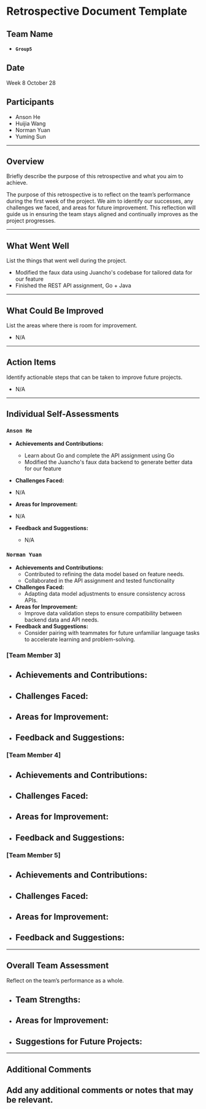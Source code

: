 # Retrospective Document Template

## Team Name

- **`Group5`**

## Date

Week 8 October 28

## Participants

- Anson He
- Huijia Wang
- Norman Yuan
- Yuming Sun

---

## Overview

Briefly describe the purpose of this retrospective and what you aim to achieve.

The purpose of this retrospective is to reflect on the team’s performance during the first week of the project. We aim to identify our successes, any challenges we faced, and areas for future improvement. This reflection will guide us in ensuring the team stays aligned and continually improves as the project progresses.

---

## What Went Well

List the things that went well during the project.

- Modified the faux data using Juancho's codebase for tailored data for our feature
- Finished the REST API assignment, Go + Java

---

## What Could Be Improved

List the areas where there is room for improvement.

- N/A

---

## Action Items

Identify actionable steps that can be taken to improve future projects.

- N/A

---

## Individual Self-Assessments

### `Anson He`

- **Achievements and Contributions:**

  - Learn about Go and complete the API assignment using Go
  - Modified the Juancho's faux data backend to generate better data for our feature

- **Challenges Faced:**

- N/A

- **Areas for Improvement:**

- N/A

- **Feedback and Suggestions:**

  - N/A


### `Norman Yuan`
- **Achievements and Contributions:**
  - Contributed to refining the data model based on feature needs.
  - Collaborated in the API assignment and tested functionality
- **Challenges Faced:**
   - Adapting data model adjustments to ensure consistency across APIs.
- **Areas for Improvement:**
  - Improve data validation steps to ensure compatibility between backend data and API needs.
- **Feedback and Suggestions:**
  - Consider pairing with teammates for future unfamiliar language tasks to accelerate learning and problem-solving.

### [Team Member 3]
- **Achievements and Contributions:**
  -
- **Challenges Faced:**
  -
- **Areas for Improvement:**
  -
- **Feedback and Suggestions:**
  -

### [Team Member 4]
- **Achievements and Contributions:**
  -
- **Challenges Faced:**
  -
- **Areas for Improvement:**
  -
- **Feedback and Suggestions:**
  -

### [Team Member 5]
- **Achievements and Contributions:**
  -
- **Challenges Faced:**
  -
- **Areas for Improvement:**
  -
- **Feedback and Suggestions:**
  -

---

## Overall Team Assessment
Reflect on the team’s performance as a whole.
- **Team Strengths:**
  -
- **Areas for Improvement:**
  -
- **Suggestions for Future Projects:**
  -

---

## Additional Comments
Add any additional comments or notes that may be relevant.
-
